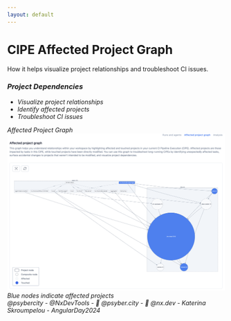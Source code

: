 ```yaml
---
layout: default
---
```


# CIPE Affected Project Graph

<div class="mt-8">
  <div v-click class="text-xl mb-8">
    How it helps visualize project relationships and troubleshoot CI issues.
  </div>

  <div class="grid grid-cols-2 gap-8">
    <div v-click class="bg-purple-50 dark:bg-purple-900 p-6 rounded-lg">
      <h3 class="font-bold text-lg mb-4">
        <i class="i-mdi-graph-outline mr-2" />
        Project Dependencies
      </h3>
      <ul class="list-disc ml-4 space-y-2">
        <li>Visualize project relationships</li>
        <li>Identify affected projects</li>
        <li>Troubleshoot CI issues</li>
      </ul>
    </div>
  <div v-click class="flex-1 ml-8">
    <div class="border dark:border-gray-700 rounded-lg p-4">
      <div class="text-center mb-4 font-bold">Affected Project Graph</div>
      <div class="w-full h-64 bg-gray-100 dark:bg-gray-800 rounded flex items-center justify-center">
        <img 
        src="../images/affected-project-graph.png" 
        alt="Affected Project Graph" 
        />
      </div>
      <div class="text-sm text-center mt-4 text-gray-500">
        Blue nodes indicate affected projects
      </div>
    </div>
  </div>
  </div>
</div>

<div class="absolute bottom-4 left-0 right-0 text-gray-400 text-sm text-center">
  @psybercity - @NxDevTools - 🦋 @psyber.city - 🦋 @nx.dev - Katerina Skroumpelou - AngularDay2024
</div>